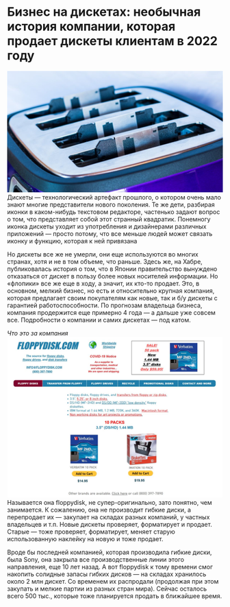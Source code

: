 # Бизнес на дискетах: необычная история компании, которая продает дискеты клиентам в 2022 году

![](1.jpeg)
Дискеты — технологический артефакт прошлого, о котором очень мало знают многие представители нового поколения. Те же дети, разбирая иконки в каком-нибудь текстовом редакторе, частенько задают вопрос о том, что представляет собой этот странный квадратик. Понемногу иконка дискеты уходит из употребления и дизайнерами различных приложений — просто потому, что все меньше людей может связать иконку и функцию, которая к ней привязана

Но дискеты все же не умерли, они еще используются во многих странах, хотя и не в том объеме, что раньше. Здесь же, на Хабре, публиковалась история о том, что в Японии правительство вынуждено отказаться от дискет в пользу более новых носителей информации. Но «флопики» все же еще в ходу, а значит, их кто-то продает. Это, в основном, мелкий бизнес, но есть и относительно крупная компания, которая предлагает своим покупателям как новые, так и б/у дискеты с гарантией работоспособности. По прогнозам владельца бизнеса, компания продержится еще примерно 4 года — а дальше уже совсем все. Подробности о компании и самих дискетах — под катом.

*Что это за компания*
![](2.jpeg)
Называется она floppydisk, не супер-оригинально, зато понятно, чем занимается. К сожалению, она не производит гибкие диски, а перепродает их — закупает на складах разных компаний, у частных владельцев и т.п. Новые дискеты проверяет, форматирует и продает. Старые — тоже проверяет, форматирует, меняет старую использованную наклейку на новую и тоже продает.

Вроде бы последней компанией, которая производила гибкие диски, была Sony, она закрыла все производственные линии этого направления, еще 10 лет назад. А вот floppydisk к тому времени смог накопить солидные запасы гибких дисков — на складах хранилось около 2 млн дискет. Со временем их распродали (продолжая при этом закупать и мелкие партии из разных стран мира). Сейчас осталось всего 500 тыс., которые тоже планируется продать в ближайшее время.

